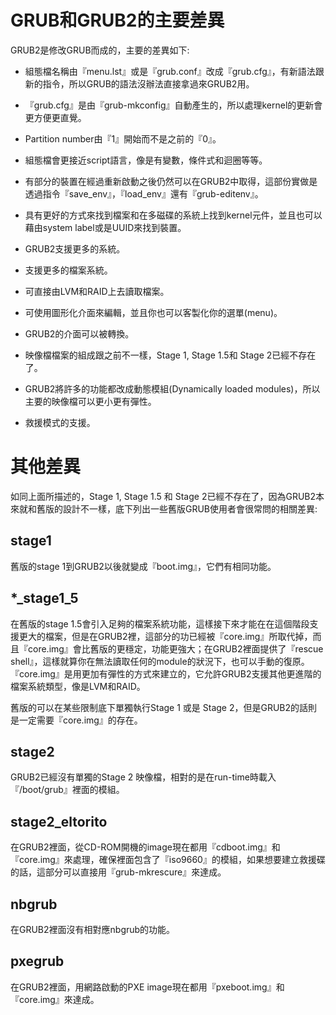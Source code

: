 # GRUB和GRUB2的主要差異

GRUB2是修改GRUB而成的，主要的差異如下:

* 組態檔名稱由『menu.lst』或是『grub.conf』改成『grub.cfg』，有新語法跟新的指令，所以GRUB的語法沒辦法直接拿過來GRUB2用。

* 『grub.cfg』是由『grub-mkconfig』自動產生的，所以處理kernel的更新會更方便更直覺。

* Partition number由『1』開始而不是之前的『0』。

* 組態檔會更接近script語言，像是有變數，條件式和迴圈等等。

* 有部分的裝置在經過重新啟動之後仍然可以在GRUB2中取得，這部份實做是透過指令『save\_env』，『load\_env』還有『grub-editenv』。

* 具有更好的方式來找到檔案和在多磁碟的系統上找到kernel元件，並且也可以藉由system label或是UUID來找到裝置。

* GRUB2支援更多的系統。

* 支援更多的檔案系統。

* 可直接由LVM和RAID上去讀取檔案。

* 可使用圖形化介面來編輯，並且你也可以客製化你的選單(menu)。

* GRUB2的介面可以被轉換。

* 映像檔檔案的組成跟之前不一樣，Stage 1, Stage 1.5和 Stage 2已經不存在了。

* GRUB2將許多的功能都改成動態模組\(Dynamically loaded modules\)，所以主要的映像檔可以更小更有彈性。

* 救援模式的支援。


# 其他差異
如同上面所描述的，Stage 1, Stage 1.5 和 Stage 2已經不存在了，因為GRUB2本來就和舊版的設計不一樣，底下列出一些舊版GRUB使用者會很常問的相關差異:

## stage1
舊版的stage 1到GRUB2以後就變成『boot.img』，它們有相同功能。

## *_stage1_5
在舊版的stage 1.5會引入足夠的檔案系統功能，這樣接下來才能在在這個階段支援更大的檔案，但是在GRUB2裡，這部分的功已經被『core.img』所取代掉，而且『core.img』會比舊版的更穩定，功能更強大；在GRUB2裡面提供了『rescue shell』，這樣就算你在無法讀取任何的module的狀況下，也可以手動的復原。『core.img』是用更加有彈性的方式來建立的，它允許GRUB2支援其他更進階的檔案系統類型，像是LVM和RAID。

舊版的可以在某些限制底下單獨執行Stage 1 或是 Stage 2，但是GRUB2的話則是一定需要『core.img』的存在。

## stage2
GRUB2已經沒有單獨的Stage 2 映像檔，相對的是在run-time時載入『/boot/grub』裡面的模組。

## stage2_eltorito
在GRUB2裡面，從CD-ROM開機的image現在都用『cdboot.img』和『core.img』來處理，確保裡面包含了『iso9660』的模組，如果想要建立救援碟的話，這部分可以直接用『grub-mkrescure』來達成。

## nbgrub
在GRUB2裡面沒有相對應nbgrub的功能。

## pxegrub
在GRUB2裡面，用網路啟動的PXE image現在都用『pxeboot.img』和『core.img』來達成。